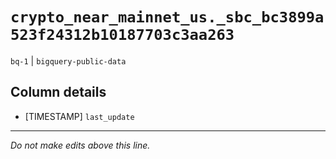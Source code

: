 # `crypto_near_mainnet_us._sbc_bc3899a523f24312b10187703c3aa263`
`bq-1` | `bigquery-public-data`

## Column details
* [TIMESTAMP] `last_update`

-------------------------------------------------------------------------------
*Do not make edits above this line.*

